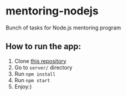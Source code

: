 # mentoring-nodejs
Bunch of tasks for Node.js mentoring program

## How to run the app:

1. Clone [this repository](https://github.com/artsiomshushkevich/mentoring-nodejs.git)
2. Go to `server/` directory
3. Run `npm install`
4. Run `npm start`
5. Enjoy:)
